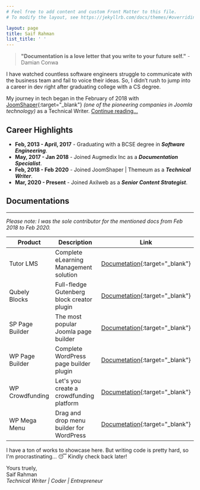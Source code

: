 ```yaml
---
# Feel free to add content and custom Front Matter to this file.
# To modify the layout, see https://jekyllrb.com/docs/themes/#overriding-theme-defaults

layout: page
title: Saif Rahman
list_title: ' '
---
```


>**"Documentation is a love letter that you write to your future self."** - Damian Conwa 

I have watched countless software engineers struggle to communicate with the business team and fail to voice their ideas. So, I didn’t rush to jump into a career in dev right after graduating college with a CS degree.   

My journey in tech began in the February of 2018 with [JoomShaper](https://www.joomshaper.com/){:target="_blank"} *(one of the pioneering companies in Joomla technology)* as a Technical Writer. [Continue reading...](/about) 

## Career Highlights
- **Feb, 2013 - April, 2017** - Graduating with a BCSE degree in ***Software Engineering***. 
- **May, 2017 - Jan 2018** - Joined Augmedix Inc as a ***Documentation Specialist***.  
- **Feb, 2018 - Feb 2020** - Joined JoomShaper \| Themeum as a ***Technical Writer***.
- **Mar, 2020 - Present** - Joined Axilweb as a ***Senior Content Strategist***. 

## Documentations 
---

*Please note: I was the sole contributor for the mentioned docs from Feb 2018 to Feb 2020.*  

| Product  | Description | Link | 
| ------------- | ------------- | ------------- |
| Tutor LMS  | Complete eLearning Management solution  | [Documetation](https://docs.themeum.com/tutor-lms/){:target="_blank"}  |
| Qubely Blocks  | Full-fledge Gutenberg block creator plugin  | [Documetation](https://docs.themeum.com/qubely/){:target="_blank"}  |
| SP Page Builder  | The most popular Joomla page builder  | [Documetation](https://www.joomshaper.com/documentation/sp-page-builder/sp-page-builder-3/){:target="_blank"}  |
| WP Page Builder  | Complete WordPress page builder plugin  | [Documetation](https://docs.themeum.com/wp-pagebuilder/){:target="_blank"}  | 
| WP Crowdfunding  | Let's you create a crowdfunding platform  | [Documetation](https://docs.themeum.com/wp-crowdfunding/){:target="_blank"}  |
| WP Mega Menu  | Drag and drop menu builder for WordPress  | [Documetation](https://docs.themeum.com/wp-megamenu/){:target="_blank"}  |

I have a ton of works to showcase here. But writing code is pretty hard, so I'm procrastinating... 😴 Kindly check back later! 

Yours truely,  
Saif Rahman  
*Technical Writer | Coder | Entrepreneur*
